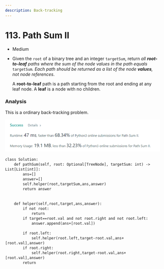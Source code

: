 ```yaml
---
description: Back-tracking
---
```


# 113. Path Sum II

* Medium
*   Given the `root` of a binary tree and an integer `targetSum`, return _all **root-to-leaf** paths where the sum of the node values in the path equals_ `targetSum`_. Each path should be returned as a list of the node **values**, not node references_.

    A **root-to-leaf** path is a path starting from the root and ending at any leaf node. A **leaf** is a node with no children.

### Analysis&#x20;

This is a ordinary back-tracking problem.&#x20;

![](<../../.gitbook/assets/image (14) (1) (1) (1).png>)

```
class Solution:
    def pathSum(self, root: Optional[TreeNode], targetSum: int) -> List[List[int]]:
        ans=[]
        answer=[]
        self.helper(root,targetSum,ans,answer)
        return answer
        
        
    def helper(self,root,target,ans,answer):
        if not root:
            return 
        if target==root.val and not root.right and not root.left:
            answer.append(ans+[root.val])

        if root.left:
            self.helper(root.left,target-root.val,ans+[root.val],answer)
        if root.right:
            self.helper(root.right,target-root.val,ans+[root.val],answer)
        return 
```
